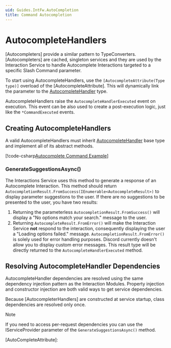 ```yaml
---
uid: Guides.IntFw.AutoCompletion
title: Command Autocompletion
---
```


# AutocompleteHandlers

[Autocompleters] provide a similar pattern to TypeConverters.
[Autocompleters] are cached, singleton services and they are used by the
Interaction Service to handle Autocomplete Interactions targeted to a specific Slash Command parameter.

To start using AutocompleteHandlers, use the `[AutocompleteAttribute(Type type)]` overload of the [AutocompleteAttribute].
This will dynamically link the parameter to the [AutocompleteHandler] type.

AutocompleteHandlers raise the `AutocompleteHandlerExecuted` event on execution. This event can be also used to create a post-execution logic, just like the `*CommandExecuted` events.

## Creating AutocompleteHandlers

A valid AutocompleteHandlers must inherit [AutocompleteHandler] base type and implement all of its abstract methods.

[!code-csharp[Autocomplete Command Example](samples/autocompletion/autocomplete-example.cs)]

### GenerateSuggestionsAsync()

The Interactions Service uses this method to generate a response of an Autocomplete Interaction.
This method should return `AutocompletionResult.FromSuccess(IEnumerable<AutocompleteResult>)` to
display parameter suggestions to the user. If there are no suggestions to be presented to the user, you have two results:

1. Returning the parameterless `AutocompletionResult.FromSuccess()` will display a "No options match your search." message to the user.
2. Returning `AutocompleteResult.FromError()` will make the Interaction Service **not** respond to the interaction,
consequently displaying the user a "Loading options failed." message. `AutocompletionResult.FromError()` is solely used for error handling purposes. Discord currently doesn't allow
you to display custom error messages. This result type will be directly returned to the `AutocompleteHandlerExecuted` method.

## Resolving AutocompleteHandler Dependencies

AutocompleteHandler dependencies are resolved using the same dependency injection
pattern as the Interaction Modules.
Property injection and constructor injection are both valid ways to get service dependencies.

Because [AutocompleterHandlers] are constructed at service startup,
class dependencies are resolved only once.

> [!NOTE]
> If you need to access per-request dependencies you can use the
> IServiceProvider parameter of the `GenerateSuggestionsAsync()` method.

[AutoCompleteHandlers]: xref:Discord.Interactions.AutocompleteHandler
[AutoCompleteHandler]: xref:Discord.Interactions.AutocompleteHandler
[AutoCompleteAttribute]: 

